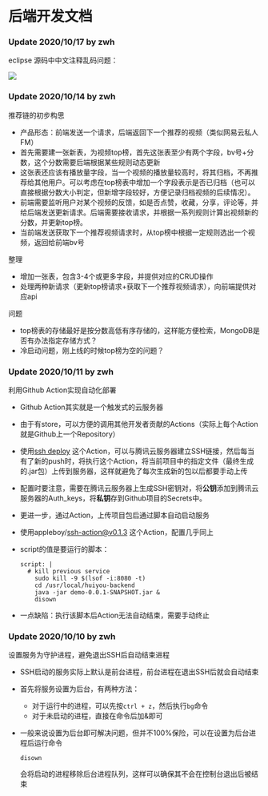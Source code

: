 # 后端开发文档

### Update 2020/10/17 by zwh

eclipse 源码中中文注释乱码问题：

![](https://i.imgur.com/7p2rhay.png)





### Update 2020/10/14 by zwh

推荐链的初步构思

- 产品形态：前端发送一个请求，后端返回下一个推荐的视频（类似网易云私人FM）
- 首先需要建一张新表，为视频top榜，首先这张表至少有两个字段，bv号+分数，这个分数需要后端根据某些规则动态更新
- 这张表还应该有播放量字段，当一个视频的播放量较高时，将其归档，不再推荐给其他用户。可以考虑在top榜表中增加一个字段表示是否已归档（也可以直接根据分数大小判定，但新增字段较好，方便记录归档视频的后续情况）。
- 前端需要监听用户对某个视频的反馈，如是否点赞，收藏，分享，评论等，并给后端发送更新请求。后端需要接收请求，并根据一系列规则计算出视频新的分数，并更新top榜。
- 当前端发送获取下一个推荐视频请求时，从top榜中根据一定规则选出一个视频，返回给前端bv号

整理

- 增加一张表，包含3-4个或更多字段，并提供对应的CRUD操作
- 处理两种新请求（更新top榜请求+获取下一个推荐视频请求），向前端提供对应api

问题

- top榜表的存储最好是按分数高低有序存储的，这样能方便检索，MongoDB是否有办法指定存储方式？
- 冷启动问题，刚上线的时候top榜为空的问题？



### Update 2020/10/11 by zwh

利用Github Action实现自动化部署

- Github Action其实就是一个触发式的云服务器

- 由于有store，可以方便的调用其他开发者贡献的Actions（实际上每个Action就是Github上一个Repository）

- 使用[ssh deploy](https://github.com/marketplace/actions/ssh-deploy) 这个Action，可以与腾讯云服务器建立SSH链接，然后每当有了新的push时，将执行这个Action，将当前项目中的指定文件（最终生成的.jar包）上传到服务器，这样就避免了每次生成新的包以后都要手动上传

- 配置时要注意，需要在腾讯云服务器上生成SSH密钥对，将**公钥**添加到腾讯云服务器的Auth_keys，将**私钥**存到Github项目的Secrets中。

- 更进一步，通过Action，上传项目包后通过脚本自动启动服务

- 使用appleboy/ssh-action@v0.1.3 这个Action，配置几乎同上

- script的值是要运行的脚本：

  ```
  script: |
  	# kill previous service
      sudo kill -9 $(lsof -i:8080 -t)
      cd /usr/local/huiyou-backend
      java -jar demo-0.0.1-SNAPSHOT.jar &
      disown
  ```

- 一点缺陷：执行该脚本后Action无法自动结束，需要手动终止



### Update 2020/10/10 by zwh

设置服务为守护进程，避免退出SSH后自动结束进程

- SSH启动的服务实际上默认是前台进程，前台进程在退出SSH后就会自动结束

- 首先将服务设置为后台，有两种方法：

  - 对于运行中的进程，可以先按`ctrl + z`，然后执行`bg`命令
  - 对于未启动的进程，直接在命令后加&即可

- 一般来说设置为后台即可解决问题，但并不100%保险，可以在设置为后台进程后运行命令

  ```
  disown
  ```

  会将启动的进程移除后台进程队列，这样可以确保其不会在控制台退出后被结束

